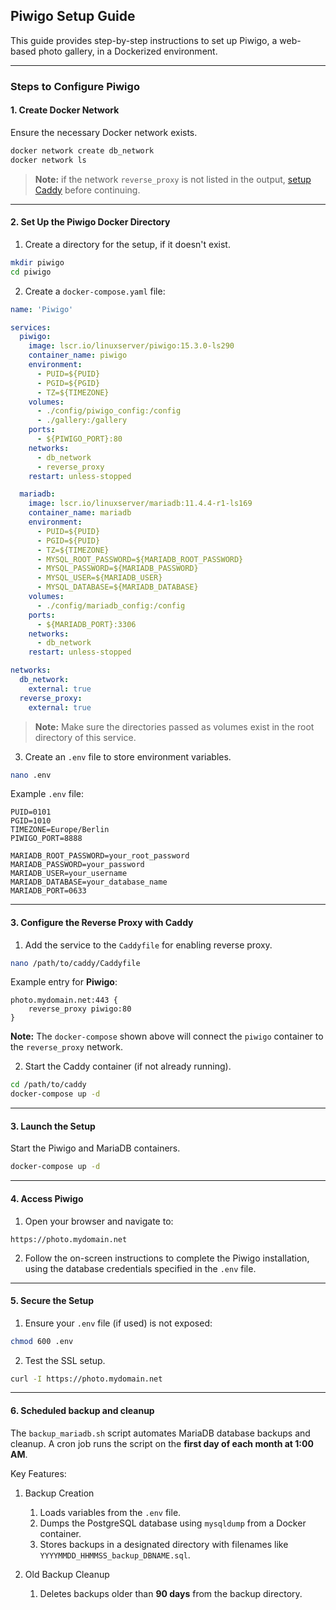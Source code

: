 
## Piwigo Setup Guide

This guide provides step-by-step instructions to set up Piwigo, a web-based photo gallery, in a Dockerized environment.

---

### Steps to Configure Piwigo

#### 1. Create Docker Network

Ensure the necessary Docker network exists.

```bash
docker network create db_network
docker network ls
```

> **Note:** if the network `reverse_proxy` is not listed in the output, [setup Caddy](../caddy/README.md) before continuing.

---

#### 2. Set Up the Piwigo Docker Directory

1. Create a directory for the setup, if it doesn't exist.

```bash
mkdir piwigo
cd piwigo
```

2. Create a `docker-compose.yaml` file:

```yaml
name: 'Piwigo'

services:
  piwigo:
    image: lscr.io/linuxserver/piwigo:15.3.0-ls290
    container_name: piwigo
    environment:
      - PUID=${PUID}          
      - PGID=${PGID}          
      - TZ=${TIMEZONE}
    volumes:
      - ./config/piwigo_config:/config
      - ./gallery:/gallery
    ports:
      - ${PIWIGO_PORT}:80
    networks:
      - db_network
      - reverse_proxy
    restart: unless-stopped

  mariadb:
    image: lscr.io/linuxserver/mariadb:11.4.4-r1-ls169
    container_name: mariadb
    environment:
      - PUID=${PUID}
      - PGID=${PUID}
      - TZ=${TIMEZONE}
      - MYSQL_ROOT_PASSWORD=${MARIADB_ROOT_PASSWORD}
      - MYSQL_PASSWORD=${MARIADB_PASSWORD}
      - MYSQL_USER=${MARIADB_USER}
      - MYSQL_DATABASE=${MARIADB_DATABASE}
    volumes:
      - ./config/mariadb_config:/config
    ports:
      - ${MARIADB_PORT}:3306
    networks:
      - db_network
    restart: unless-stopped

networks:
  db_network:
    external: true
  reverse_proxy:
    external: true
```

> **Note:** Make sure the directories passed as volumes exist in the root directory of this service.

3. Create an `.env` file to store environment variables.

```bash
nano .env
```

Example `.env` file:

```plaintext
PUID=0101          
PGID=1010          
TIMEZONE=Europe/Berlin                 
PIWIGO_PORT=8888

MARIADB_ROOT_PASSWORD=your_root_password
MARIADB_PASSWORD=your_password
MARIADB_USER=your_username
MARIADB_DATABASE=your_database_name
MARIADB_PORT=0633
```

---

#### 3. Configure the Reverse Proxy with Caddy

1. Add the service to the `Caddyfile` for enabling reverse proxy.

```bash
nano /path/to/caddy/Caddyfile
```

Example entry for **Piwigo**:

```plaintext
photo.mydomain.net:443 {
    reverse_proxy piwigo:80
}
```

**Note:** The `docker-compose` shown above will connect the `piwigo` container to the `reverse_proxy` network.

2. Start the Caddy container (if not already running).

```bash
cd /path/to/caddy
docker-compose up -d
```

---

#### 3. Launch the Setup

Start the Piwigo and MariaDB containers.

```bash
docker-compose up -d
```

---

#### 4. Access Piwigo

1. Open your browser and navigate to:

```plaintext
https://photo.mydomain.net
```

2. Follow the on-screen instructions to complete the Piwigo installation, using the database credentials specified in the `.env` file.

---

#### 5. Secure the Setup

1. Ensure your `.env` file (if used) is not exposed:

```bash
chmod 600 .env
```

2. Test the SSL setup.

```bash
curl -I https://photo.mydomain.net
```

---

#### 6. Scheduled backup and cleanup

The `backup_mariadb.sh` script automates MariaDB database backups and cleanup. A cron job runs the script on the **first day of each month at 1:00 AM**.

Key Features:

1. Backup Creation
   1. Loads variables from the `.env` file.
   2. Dumps the PostgreSQL database using `mysqldump` from a Docker container.
   3. Stores backups in a designated directory with filenames like `YYYYMMDD_HHMMSS_backup_DBNAME.sql`.

2. Old Backup Cleanup
   1. Deletes backups older than **90 days** from the backup directory.
